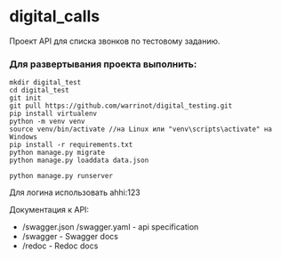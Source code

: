 # digital_calls
Проект API для списка звонков по тестовому заданию.

### Для развертывания проекта выполнить:
 ```
 mkdir digital_test
 cd digital_test
 git init
 git pull https://github.com/warrinot/digital_testing.git
 pip install virtualenv
 python -m venv venv
 source venv/bin/activate //на Linux или "venv\scripts\activate" на Windows
 pip install -r requirements.txt
 python manage.py migrate
 python manage.py loaddata data.json
 
 python manage.py runserver
 ```
 Для логина использовать ahhi:123
 
 Документация к API:
 - /swagger.json /swagger.yaml - api specification
 - /swagger - Swagger docs
 - /redoc - Redoc docs
 
